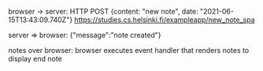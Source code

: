 browser -> server: HTTP POST {content: "new note", date: "2021-06-15T13:43:09.740Z"} 
                        https://studies.cs.helsinki.fi/exampleapp/new_note_spa

server => browser: {"message":"note created"}

notes over browser:
browser executes event handler 
that renders notes to display
end note